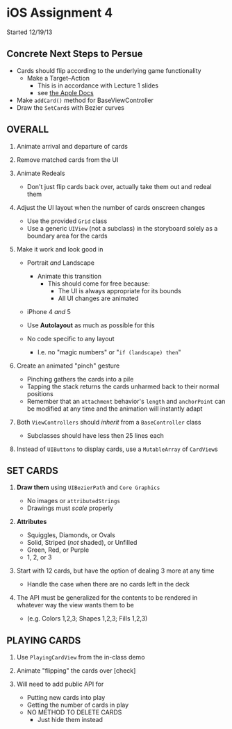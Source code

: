 iOS Assignment 4
================

Started 12/19/13

Concrete Next Steps to Persue
-----------------------------
* Cards should flip according to the underlying game functionality
    * Make a Target–Action
        * This is in accordance with Lecture 1 slides
        * see [the Apple Docs](https://developer.apple.com/library/ios/documentation/general/conceptual/CocoaEncyclopedia/Target-Action/Target-Action.html)
* Make `addCard()` method for BaseViewController
* Draw the `SetCard`s with Bezier curves

OVERALL
-------
1. Animate arrival and departure of cards

2. Remove matched cards from the UI

3. Animate Redeals
    * Don't just flip cards back over, actually take them out and redeal them

4. Adjust the UI layout when the number of cards onscreen changes
    * Use the provided `Grid` class
    * Use a generic `UIView` (not a subclass) in the storyboard solely as a
      boundary area for the cards

5. Make it work and look good in
    * Portrait *and* Landscape
        * Animate this transition
            * This should come for free because:
                * The UI is always appropriate for its bounds
                * All UI changes are animated


    * iPhone 4 *and* 5
    * Use **Autolayout** as much as possible for this
    * No code specific to any layout
        * I.e. no "magic numbers" or "`if (landscape) then`"

6. Create an animated "pinch" gesture
    * Pinching gathers the cards into a pile
    * Tapping the stack returns the cards unharmed back to their normal positions
    * Remember that an `attachment` behavior's `length` and `anchorPoint` can be
      modified at any time and the animation will instantly adapt

7. Both `ViewControllers` should *inherit* from a `BaseController` class
    * Subclasses should have less then 25 lines each

8. Instead of `UIButtons` to display cards, use a `MutableArray` of `CardView`s



SET CARDS
---------
1. **Draw them** using `UIBezierPath` and `Core Graphics`
    * No images or `attributedStrings`
    * Drawings must *scale* properly

2. **Attributes**
    * Squiggles, Diamonds, or Ovals
    * Solid, Striped (*not* shaded), or Unfilled
    * Green, Red, or Purple
    * 1, 2, or 3

3. Start with 12 cards, but have the option of dealing 3 more at any time
    * Handle the case when there are no cards left in the deck

4. The API must be generalized for the contents to be rendered in whatever way
   the view wants them to be
    * (e.g. Colors 1,2,3; Shapes 1,2,3; Fills 1,2,3)


PLAYING CARDS
-------------
1. Use `PlayingCardView` from the in-class demo

2. Animate "flipping" the cards over [check]

3. Will need to add public API for
    * Putting new cards into play
    * Getting the number of cards in play
    * NO METHOD TO DELETE CARDS
        * Just hide them instead


